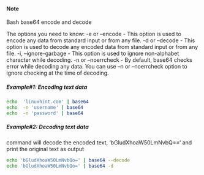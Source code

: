 #### Note
Bash base64 encode and decode

The options you need to know:
-e or –encode - This option is used to encode any data from standard input or from any file.
-d or –decode - This option is used to decode any encoded data from standard input or from any file.
-i, –ignore-garbage - This option is used to ignore non-alphabet character while decoding.
-n or –noerrcheck - By default, base64 checks error while decoding any data. You can use –n or –noerrcheck option to ignore checking at the time of decoding.

##### Example#1: Encoding text data

``````sh
echo  'linuxhint.com' | base64
echo  -n 'username' | base64
echo  -n 'password' | base64

``````
##### Example#2: Decoding text data
command will decode the encoded text, ‘bGludXhoaW50LmNvbQ==‘ and print the original text as output
``````sh
echo 'bGludXhoaW50LmNvbQo=' | base64 --decode
echo 'bGludXhoaW50LmNvbQo=' | base64 -d

``````

